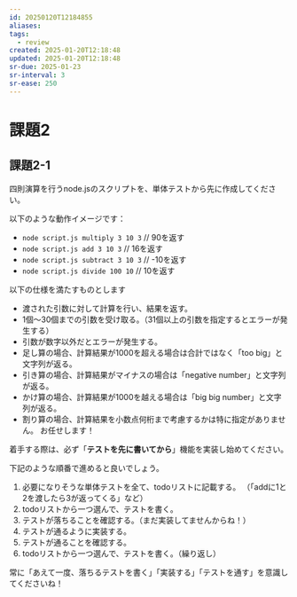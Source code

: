 ```yaml
---
id: 20250120T12184855
aliases: 
tags:
  - review
created: 2025-01-20T12:18:48
updated: 2025-01-20T12:18:48
sr-due: 2025-01-23
sr-interval: 3
sr-ease: 250
---
```

# 課題2

## 課題2-1

四則演算を行うnode.jsのスクリプトを、単体テストから先に作成してください。

以下のような動作イメージです：

- `node script.js multiply 3 10 3` // 90を返す
- `node script.js add 3 10 3` // 16を返す
- `node script.js subtract 3 10 3` // -10を返す
- `node script.js divide 100 10` // 10を返す

以下の仕様を満たすものとします

- 渡された引数に対して計算を行い、結果を返す。
- 1個〜30個までの引数を受け取る。（31個以上の引数を指定するとエラーが発生する）
- 引数が数字以外だとエラーが発生する。
- 足し算の場合、計算結果が1000を超える場合は合計ではなく「too big」と文字列が返る。
- 引き算の場合、計算結果がマイナスの場合は「negative number」と文字列が返る。
- かけ算の場合、計算結果が1000を越える場合は「big big number」と文字列が返る。
- 割り算の場合、計算結果を小数点何桁まで考慮するかは特に指定がありません。
お任せします！

着手する際は、必ず「**テストを先に書いてから**」機能を実装し始めてください。

下記のような順番で進めると良いでしょう。

1. 必要になりそうな単体テストを全て、todoリストに記載する。
（「addに1と2を渡したら3が返ってくる」など）
2. todoリストから一つ選んで、テストを書く。
3. テストが落ちることを確認する。（まだ実装してませんからね！）
4. テストが通るように実装する。
5. テストが通ることを確認する。
6. todoリストから一つ選んで、テストを書く。（繰り返し）

常に「あえて一度、落ちるテストを書く」「実装する」「テストを通す」を意識してくださいね！


